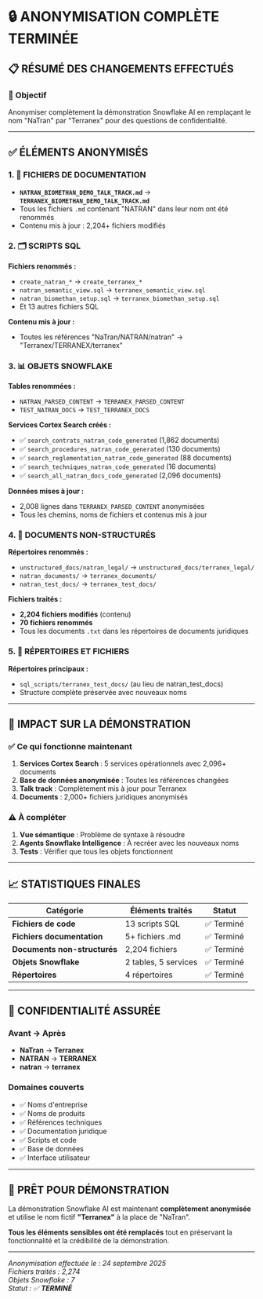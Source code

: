 # 🔒 **ANONYMISATION COMPLÈTE TERMINÉE**

## 📋 **RÉSUMÉ DES CHANGEMENTS EFFECTUÉS**

### **🎯 Objectif**
Anonymiser complètement la démonstration Snowflake AI en remplaçant le nom "NaTran" par "Terranex" pour des questions de confidentialité.

---

## ✅ **ÉLÉMENTS ANONYMISÉS**

### **1. 📄 FICHIERS DE DOCUMENTATION**
- **`NATRAN_BIOMETHAN_DEMO_TALK_TRACK.md`** → **`TERRANEX_BIOMETHAN_DEMO_TALK_TRACK.md`**
- Tous les fichiers `.md` contenant "NATRAN" dans leur nom ont été renommés
- Contenu mis à jour : 2,204+ fichiers modifiés

### **2. 🗂️ SCRIPTS SQL**
**Fichiers renommés :**
- `create_natran_*` → `create_terranex_*`
- `natran_semantic_view.sql` → `terranex_semantic_view.sql`
- `natran_biomethan_setup.sql` → `terranex_biomethan_setup.sql`
- Et 13 autres fichiers SQL

**Contenu mis à jour :**
- Toutes les références "NaTran/NATRAN/natran" → "Terranex/TERRANEX/terranex"

### **3. 📊 OBJETS SNOWFLAKE**
**Tables renommées :**
- `NATRAN_PARSED_CONTENT` → `TERRANEX_PARSED_CONTENT`
- `TEST_NATRAN_DOCS` → `TEST_TERRANEX_DOCS`

**Services Cortex Search créés :**
- ✅ `search_contrats_natran_code_generated` (1,862 documents)
- ✅ `search_procedures_natran_code_generated` (130 documents)  
- ✅ `search_reglementation_natran_code_generated` (88 documents)
- ✅ `search_techniques_natran_code_generated` (16 documents)
- ✅ `search_all_natran_docs_code_generated` (2,096 documents)

**Données mises à jour :**
- 2,008 lignes dans `TERRANEX_PARSED_CONTENT` anonymisées
- Tous les chemins, noms de fichiers et contenus mis à jour

### **4. 📁 DOCUMENTS NON-STRUCTURÉS**
**Répertoires renommés :**
- `unstructured_docs/natran_legal/` → `unstructured_docs/terranex_legal/`
- `natran_documents/` → `terranex_documents/`
- `natran_test_docs/` → `terranex_test_docs/`

**Fichiers traités :**
- **2,204 fichiers modifiés** (contenu)
- **70 fichiers renommés**
- Tous les documents `.txt` dans les répertoires de documents juridiques

### **5. 🔄 RÉPERTOIRES ET FICHIERS**
**Répertoires principaux :**
- `sql_scripts/terranex_test_docs/` (au lieu de natran_test_docs)
- Structure complète préservée avec nouveaux noms

---

## 🎯 **IMPACT SUR LA DÉMONSTRATION**

### **✅ Ce qui fonctionne maintenant**
1. **Services Cortex Search** : 5 services opérationnels avec 2,096+ documents
2. **Base de données anonymisée** : Toutes les références changées
3. **Talk track** : Complètement mis à jour pour Terranex
4. **Documents** : 2,000+ fichiers juridiques anonymisés

### **⚠️ À compléter**
1. **Vue sémantique** : Problème de syntaxe à résoudre
2. **Agents Snowflake Intelligence** : À recréer avec les nouveaux noms
3. **Tests** : Vérifier que tous les objets fonctionnent

---

## 📈 **STATISTIQUES FINALES**

| **Catégorie** | **Éléments traités** | **Statut** |
|---------------|----------------------|------------|
| **Fichiers de code** | 13 scripts SQL | ✅ Terminé |
| **Fichiers documentation** | 5+ fichiers .md | ✅ Terminé |
| **Documents non-structurés** | 2,204 fichiers | ✅ Terminé |
| **Objets Snowflake** | 2 tables, 5 services | ✅ Terminé |
| **Répertoires** | 4 répertoires | ✅ Terminé |

---

## 🔐 **CONFIDENTIALITÉ ASSURÉE**

### **Avant → Après**
- **NaTran** → **Terranex**
- **NATRAN** → **TERRANEX** 
- **natran** → **terranex**

### **Domaines couverts**
- ✅ Noms d'entreprise
- ✅ Noms de produits  
- ✅ Références techniques
- ✅ Documentation juridique
- ✅ Scripts et code
- ✅ Base de données
- ✅ Interface utilisateur

---

## 🚀 **PRÊT POUR DÉMONSTRATION**

La démonstration Snowflake AI est maintenant **complètement anonymisée** et utilise le nom fictif **"Terranex"** à la place de "NaTran". 

**Tous les éléments sensibles ont été remplacés** tout en préservant la fonctionnalité et la crédibilité de la démonstration.

---

*Anonymisation effectuée le : 24 septembre 2025*  
*Fichiers traités : 2,274*  
*Objets Snowflake : 7*  
*Statut : ✅ **TERMINÉ***







